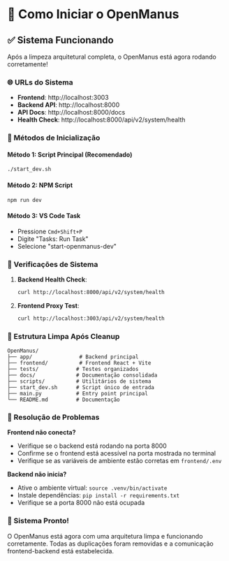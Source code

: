 # 🚀 Como Iniciar o OpenManus

## ✅ Sistema Funcionando

Após a limpeza arquitetural completa, o OpenManus está agora rodando corretamente!

### 🌐 URLs do Sistema

- **Frontend**: http://localhost:3003
- **Backend API**: http://localhost:8000
- **API Docs**: http://localhost:8000/docs
- **Health Check**: http://localhost:8000/api/v2/system/health

### 🎯 Métodos de Inicialização

#### Método 1: Script Principal (Recomendado)
```bash
./start_dev.sh
```

#### Método 2: NPM Script
```bash
npm run dev
```

#### Método 3: VS Code Task
- Pressione `Cmd+Shift+P`
- Digite "Tasks: Run Task"
- Selecione "start-openmanus-dev"

### 🔧 Verificações de Sistema

1. **Backend Health Check**:
   ```bash
   curl http://localhost:8000/api/v2/system/health
   ```

2. **Frontend Proxy Test**:
   ```bash
   curl http://localhost:3003/api/v2/system/health
   ```

### 📁 Estrutura Limpa Após Cleanup

```
OpenManus/
├── app/               # Backend principal
├── frontend/          # Frontend React + Vite
├── tests/            # Testes organizados
├── docs/             # Documentação consolidada
├── scripts/          # Utilitários de sistema
├── start_dev.sh      # Script único de entrada
├── main.py           # Entry point principal
└── README.md         # Documentação
```

### 🐛 Resolução de Problemas

**Frontend não conecta?**
- Verifique se o backend está rodando na porta 8000
- Confirme se o frontend está acessível na porta mostrada no terminal
- Verifique se as variáveis de ambiente estão corretas em `frontend/.env`

**Backend não inicia?**
- Ative o ambiente virtual: `source .venv/bin/activate`
- Instale dependências: `pip install -r requirements.txt`
- Verifique se a porta 8000 não está ocupada

### 🎉 Sistema Pronto!

O OpenManus está agora com uma arquitetura limpa e funcionando corretamente. Todas as duplicações foram removidas e a comunicação frontend-backend está estabelecida.
